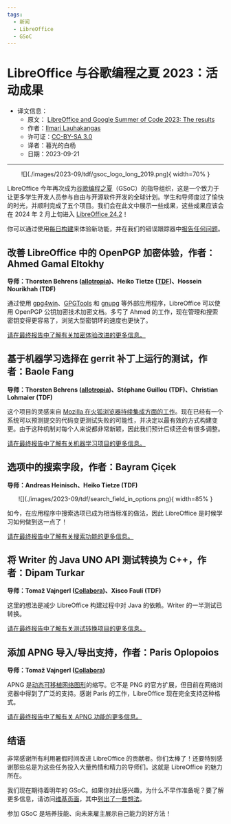 ```yaml
---
tags:
  - 新闻
  - LibreOffice
  - GSoC
---
```


# LibreOffice 与谷歌编程之夏 2023：活动成果

- 译文信息：
    - 原文： [LibreOffice and Google Summer of Code 2023: The results](https://blog.documentfoundation.org/blog/2023/09/15/libreoffice-and-google-summer-of-code-2023-the-results/)
    - 作者：[Ilmari Lauhakangas](https://blog.documentfoundation.org/blog/author/buovjaga/)
    - 许可证：[CC-BY-SA 3.0](https://creativecommons.org/licenses/by-sa/3.0/)
    - 译者：暮光的白杨
    - 日期：2023-09-21

---
<center>
![](./images/2023-09/tdf/gsoc_logo_long_2019.png){ width=70% }
</center>

LibreOffice 今年再次成为[谷歌编程之夏]（GSoC）的指导组织，这是一个致力于让更多学生开发人员参与自由与开源软件开发的全球计划。学生和导师度过了愉快的时光，并顺利完成了五个项目。我们会在此文中展示一些成果，这些成果应该会在 2024 年 2 月上旬进入 [LibreOffice 24.2]！

[谷歌编程之夏]: https://summerofcode.withgoogle.com/archive
[LibreOffice 24.2]: https://wiki.documentfoundation.org/ReleaseNotes/24.2

你可以通过使用[每日构建]来体验新功能，并在我们的错误跟踪器中[报告任何问题]。

[每日构建]: https://wiki.documentfoundation.org/QA/Testing_Daily_Builds
[报告任何问题]: https://wiki.documentfoundation.org/QA/BugReport

## 改善 LibreOffice 中的 OpenPGP 加密体验，作者：Ahmed Gamal Eltokhy

**导师：Thorsten Behrens ([allotropia])、Heiko Tietze ([TDF])、Hossein Nourikhah (TDF)**

通过使用 [gpg4win]、[GPGTools] 和 [gnupg] 等外部应用程序，LibreOffice 可以使用 OpenPGP 公钥加密技术加密文档。多亏了 Ahmed 的工作，现在管理和搜索密钥变得更容易了，浏览大型密钥环的速度也更快了。

[allotropia]: https://www.allotropia.de/
[TDF]: https://www.documentfoundation.org
[gpg4win]: https://www.gpg4win.org/
[GPGTools]: https://gpgtools.org/
[gnupg]: https://gnupg.org/

[请在最终报告中了解有关加密体验改进的更多信息。](https://tokiesan.github.io/blogposts/gsoc/final_report.html)

## 基于机器学习选择在 gerrit 补丁上运行的测试，作者：Baole Fang

**导师：Thorsten Behrens ([allotropia])、Stéphane Guillou (TDF)、Christian Lohmaier (TDF)**

这个项目的灵感来自 [Mozilla 在火狐浏览器持续集成方面的工作]。现在已经有一个系统可以预测提交的代码变更测试失败的可能性，并决定以最有效的方式构建变更。由于这种机制对每个人来说都非常新颖，因此我们预计后续还会有很多调整。

[Mozilla 在火狐浏览器持续集成方面的工作]: https://hacks.mozilla.org/2020/07/testing-firefox-more-efficiently-with-machine-learning/

[请在最终报告中了解有关机器学习项目的更多信息。](https://baolef.github.io/libreoffice-ci/)

## 选项中的搜索字段，作者：Bayram Çiçek

**导师：Andreas Heinisch、Heiko Tietze (TDF)**

<center>
![](./images/2023-09/tdf/search_field_in_options.png){ width=85% }
</center>

如今，在应用程序中搜索选项已成为相当标准的做法，因此 LibreOffice 是时候学习如何做到这一点了！

[请在最终报告中了解有关搜索功能的更多信息。](https://bayramcicek.github.io/libreoffice-dev/2023/08/26/final-report-2023-gsoc.html)

## 将 Writer 的 Java UNO API 测试转换为 C++，作者：Dipam Turkar

**导师：Tomaž Vajngerl ([Collabora])、Xisco Faulí (TDF)**

[Collabora]: https://www.collaboraoffice.com/

这里的想法是减少 LibreOffice 构建过程中对 Java 的依赖。Writer 的一半测试已转换。

[请在最终报告中了解有关测试转换项目的更多信息。](https://medium.com/@dipamt1729/google-summer-of-code-2023-wrapping-up-an-incredible-journey-42464aaaec4c)

## 添加 APNG 导入/导出支持，作者：Paris Oplopoios

**导师：Tomaž Vajngerl ([Collabora])**

APNG 是[动态可移植网络图形]的缩写。它不是 PNG 的官方扩展，但目前在网络浏览器中得到了广泛的支持。感谢 Paris 的工作，LibreOffice 现在完全支持这种格式。

[动态可移植网络图形]: https://en.wikipedia.org/wiki/APNG

[请在最终报告中了解有关 APNG 功能的更多信息。](https://offtkp.github.io/GSoC23FE/)

## 结语

非常感谢所有利用暑假时间改进 LibreOffice 的贡献者。你们太棒了！还要特别感谢那些总是为这些任务投入大量热情和精力的导师们。这就是 LibreOffice 的魅力所在。

我们现在期待着明年的 GSoC。如果你对此感兴趣，为什么不早作准备呢？要了解更多信息，请访问[维基页面]，其中[列出了一些想法]。

[维基页面]: https://wiki.documentfoundation.org/Development/GSoC
[列出了一些想法]: https://wiki.documentfoundation.org/Development/GSoC/Ideas

参加 GSoC 是培养技能、向未来雇主展示自己能力的好方法！